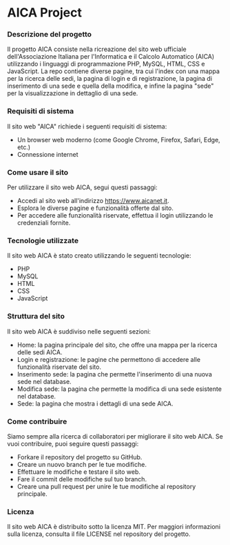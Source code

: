 # AICA Project
### Descrizione del progetto
Il progetto AICA consiste nella ricreazione del sito web ufficiale dell'Associazione Italiana per l'Informatica e il Calcolo Automatico (AICA) utilizzando i linguaggi di programmazione PHP, MySQL, HTML, CSS e JavaScript. La repo contiene diverse pagine, tra cui l'index con una mappa per la ricerca delle sedi, la pagina di login e di registrazione, la pagina di inserimento di una sede e quella della modifica, e infine la pagina "sede" per la visualizzazione in dettaglio di una sede.

### Requisiti di sistema
Il sito web "AICA" richiede i seguenti requisiti di sistema:
- Un browser web moderno (come Google Chrome, Firefox, Safari, Edge, etc.)
- Connessione internet

### Come usare il sito
Per utilizzare il sito web AICA, segui questi passaggi:
- Accedi al sito web all'indirizzo https://www.aicanet.it.
- Esplora le diverse pagine e funzionalità offerte dal sito.
- Per accedere alle funzionalità riservate, effettua il login utilizzando le credenziali fornite.

### Tecnologie utilizzate
Il sito web AICA è stato creato utilizzando le seguenti tecnologie:
- PHP
- MySQL
- HTML
- CSS
- JavaScript

### Struttura del sito
Il sito web AICA è suddiviso nelle seguenti sezioni:
- Home: la pagina principale del sito, che offre una mappa per la ricerca delle sedi AICA.
- Login e registrazione: le pagine che permettono di accedere alle funzionalità riservate del sito.
- Inserimento sede: la pagina che permette l'inserimento di una nuova sede nel database.
- Modifica sede: la pagina che permette la modifica di una sede esistente nel database.
- Sede: la pagina che mostra i dettagli di una sede AICA.

### Come contribuire
Siamo sempre alla ricerca di collaboratori per migliorare il sito web AICA. Se vuoi contribuire, puoi seguire questi passaggi:
- Forkare il repository del progetto su GitHub.
- Creare un nuovo branch per le tue modifiche.
- Effettuare le modifiche e testare il sito web.
- Fare il commit delle modifiche sul tuo branch.
- Creare una pull request per unire le tue modifiche al repository principale.

### Licenza
Il sito web AICA è distribuito sotto la licenza MIT. Per maggiori informazioni sulla licenza, consulta il file LICENSE nel repository del progetto.

